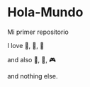 # Hola-Mundo

Mi primer repositorio

I love :icecream:, :pizza:, :dog:

and also :beer:, :guitar:, :video_game:

and nothing else.
